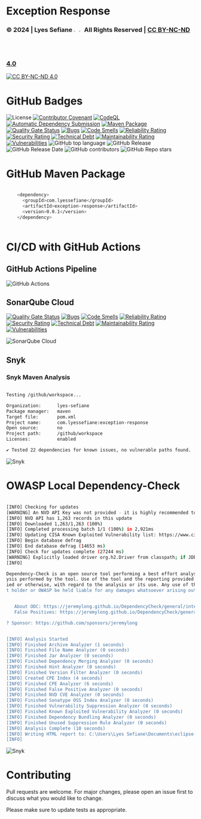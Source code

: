 # Exception Response

### © 2024 | Lyes Sefiane <img src="https://raw.githubusercontent.com/wiki/lyes-sefiane/grocery-items-management-application/images/algeria-flag-icon.png" width="2%"> <img src="https://raw.githubusercontent.com/wiki/lyes-sefiane/grocery-items-management-application/images/canada-flag-icon.png" width="2%"> All Rights Reserved | [CC BY-NC-ND 4.0](https://creativecommons.org/licenses/by-nc-nd/4.0/)

[![CC BY-NC-ND 4.0][cc-by-nc-nd-image]][cc-by-nc-nd]

[cc-by-nc-nd]: http://creativecommons.org/licenses/by-nc-nd/4.0/
[cc-by-nc-nd-image]: https://licensebuttons.net/l/by-nc-nd/4.0/88x31.png
[cc-by-nc-nd-shield]: https://img.shields.io/badge/License-CC%20BY--NC--ND%204.0-lightgrey.svg

# GitHub Badges

![License](https://img.shields.io/static/v1?label=License&message=CC-BY-NC-ND-4.0&color=green)
[![Contributor Covenant](https://img.shields.io/badge/Contributor%20Covenant-2.1-4baaaa.svg)](code_of_conduct.md)
[![CodeQL](https://github.com/lyes-sefiane/exception-response/actions/workflows/github-code-scanning/codeql/badge.svg)](https://github.com/lyes-sefiane/exception-response/actions/workflows/github-code-scanning/codeql)
[![Automatic Dependency Submission](https://github.com/lyes-sefiane/exception-response/actions/workflows/dependency-graph/auto-submission/badge.svg)](https://github.com/lyes-sefiane/exception-response/actions/workflows/dependency-graph/auto-submission)
[![Maven Package](https://github.com/lyes-sefiane/exception-response/actions/workflows/maven-publish.yml/badge.svg)](https://github.com/lyes-sefiane/exception-response/actions/workflows/maven-publish.yml)
[![Quality Gate Status](https://sonarcloud.io/api/project_badges/measure?project=lyes-sefiane_exception-response&metric=alert_status)](https://sonarcloud.io/summary/new_code?id=lyes-sefiane_exception-response)
[![Bugs](https://sonarcloud.io/api/project_badges/measure?project=lyes-sefiane_exception-response&metric=bugs)](https://sonarcloud.io/summary/new_code?id=lyes-sefiane_exception-response)
[![Code Smells](https://sonarcloud.io/api/project_badges/measure?project=lyes-sefiane_exception-response&metric=code_smells)](https://sonarcloud.io/summary/new_code?id=lyes-sefiane_exception-response)
[![Reliability Rating](https://sonarcloud.io/api/project_badges/measure?project=lyes-sefiane_exception-response&metric=reliability_rating)](https://sonarcloud.io/summary/new_code?id=lyes-sefiane_exception-response)
[![Security Rating](https://sonarcloud.io/api/project_badges/measure?project=lyes-sefiane_exception-response&metric=security_rating)](https://sonarcloud.io/summary/new_code?id=lyes-sefiane_exception-response)
[![Technical Debt](https://sonarcloud.io/api/project_badges/measure?project=lyes-sefiane_exception-response&metric=sqale_index)](https://sonarcloud.io/summary/new_code?id=lyes-sefiane_exception-response)
[![Maintainability Rating](https://sonarcloud.io/api/project_badges/measure?project=lyes-sefiane_exception-response&metric=sqale_rating)](https://sonarcloud.io/summary/new_code?id=lyes-sefiane_exception-response)
[![Vulnerabilities](https://sonarcloud.io/api/project_badges/measure?project=lyes-sefiane_exception-response&metric=vulnerabilities)](https://sonarcloud.io/summary/new_code?id=lyes-sefiane_exception-response)
![GitHub top language](https://img.shields.io/github/languages/top/lyes-sefiane/exception-response)
![GitHub Release](https://img.shields.io/github/v/release/lyes-sefiane/exception-response)
![GitHub Release Date](https://img.shields.io/github/release-date/lyes-sefiane/exception-response)
![GitHub contributors](https://img.shields.io/github/contributors/lyes-sefiane/exception-response)
![GitHub Repo stars](https://img.shields.io/github/stars/lyes-sefiane/exception-response?style=social)

# GitHub Maven Package

```bash

    <dependency>
      <groupId>com.lyessefiane</groupId>
      <artifactId>exception-response</artifactId>
      <version>0.0.1</version>
    </dependency>
    
```
# CI/CD with GitHub Actions

## GitHub Actions Pipeline

<img title="GitHub Actions" alt="GitHub Actions" src="https://raw.githubusercontent.com/wiki/lyes-sefiane/exception-response/images/lyes-sefiane-maven-publish.PNG">

## SonarQube Cloud

[![Quality Gate Status](https://sonarcloud.io/api/project_badges/measure?project=lyes-sefiane_exception-response&metric=alert_status)](https://sonarcloud.io/summary/new_code?id=lyes-sefiane_exception-response)
[![Bugs](https://sonarcloud.io/api/project_badges/measure?project=lyes-sefiane_exception-response&metric=bugs)](https://sonarcloud.io/summary/new_code?id=lyes-sefiane_exception-response)
[![Code Smells](https://sonarcloud.io/api/project_badges/measure?project=lyes-sefiane_exception-response&metric=code_smells)](https://sonarcloud.io/summary/new_code?id=lyes-sefiane_exception-response)
[![Reliability Rating](https://sonarcloud.io/api/project_badges/measure?project=lyes-sefiane_exception-response&metric=reliability_rating)](https://sonarcloud.io/summary/new_code?id=lyes-sefiane_exception-response)
[![Security Rating](https://sonarcloud.io/api/project_badges/measure?project=lyes-sefiane_exception-response&metric=security_rating)](https://sonarcloud.io/summary/new_code?id=lyes-sefiane_exception-response)
[![Technical Debt](https://sonarcloud.io/api/project_badges/measure?project=lyes-sefiane_exception-response&metric=sqale_index)](https://sonarcloud.io/summary/new_code?id=lyes-sefiane_exception-response)
[![Maintainability Rating](https://sonarcloud.io/api/project_badges/measure?project=lyes-sefiane_exception-response&metric=sqale_rating)](https://sonarcloud.io/summary/new_code?id=lyes-sefiane_exception-response)
[![Vulnerabilities](https://sonarcloud.io/api/project_badges/measure?project=lyes-sefiane_exception-response&metric=vulnerabilities)](https://sonarcloud.io/summary/new_code?id=lyes-sefiane_exception-response)

<img title="SonarQube Cloud" alt="SonarQube Cloud" src="https://raw.githubusercontent.com/wiki/lyes-sefiane/exception-response/images/lyes-sefiane-sonarcloud-analysis.PNG">

## Snyk 

### Snyk Maven Analysis

```bash

Testing /github/workspace...

Organization:      lyes-sefiane
Package manager:   maven
Target file:       pom.xml
Project name:      com.lyessefiane:exception-response
Open source:       no
Project path:      /github/workspace
Licenses:          enabled

✔ Tested 22 dependencies for known issues, no vulnerable paths found.

```

<img title="Snyk" alt="Snyk" src="https://raw.githubusercontent.com/wiki/lyes-sefiane/exception-response/images/lyes-sefiane-snyk-analysis.PNG">


# OWASP Local Dependency-Check

```bash

[INFO] Checking for updates
[WARNING] An NVD API Key was not provided - it is highly recommended to use an NVD API key as the update can take a VERY long time without an API Key
[INFO] NVD API has 1,263 records in this update
[INFO] Downloaded 1,263/1,263 (100%)
[INFO] Completed processing batch 1/1 (100%) in 2,921ms
[INFO] Updating CISA Known Exploited Vulnerability list: https://www.cisa.gov/sites/default/files/feeds/known_exploited_vulnerabilities.json
[INFO] Begin database defrag
[INFO] End database defrag (14653 ms)
[INFO] Check for updates complete (27244 ms)
[WARNING] Explicitly loaded driver org.h2.Driver from classpath; if JDBCv4 service loading is supported by the driver you should remove the dbDriver configuration
[INFO] 

Dependency-Check is an open source tool performing a best effort analysis of 3rd party dependencies; false positives and false negatives may exist in the anal
ysis performed by the tool. Use of the tool and the reporting provided constitutes acceptance for use in an AS IS condition, and there are NO warranties, impl
ied or otherwise, with regard to the analysis or its use. Any use of the tool and the reporting provided is at the user's risk. In no event shall the copyrigh
t holder or OWASP be held liable for any damages whatsoever arising out of or in connection with the use of this tool, the analysis performed, or the resulting report.


   About ODC: https://jeremylong.github.io/DependencyCheck/general/internals.html
   False Positives: https://jeremylong.github.io/DependencyCheck/general/suppression.html

? Sponsor: https://github.com/sponsors/jeremylong


[INFO] Analysis Started
[INFO] Finished Archive Analyzer (1 seconds)
[INFO] Finished File Name Analyzer (0 seconds)
[INFO] Finished Jar Analyzer (0 seconds)
[INFO] Finished Dependency Merging Analyzer (0 seconds)
[INFO] Finished Hint Analyzer (0 seconds)
[INFO] Finished Version Filter Analyzer (0 seconds)
[INFO] Created CPE Index (4 seconds)
[INFO] Finished CPE Analyzer (6 seconds)
[INFO] Finished False Positive Analyzer (0 seconds)
[INFO] Finished NVD CVE Analyzer (0 seconds)
[INFO] Finished Sonatype OSS Index Analyzer (0 seconds)
[INFO] Finished Vulnerability Suppression Analyzer (0 seconds)
[INFO] Finished Known Exploited Vulnerability Analyzer (0 seconds)
[INFO] Finished Dependency Bundling Analyzer (0 seconds)
[INFO] Finished Unused Suppression Rule Analyzer (0 seconds)
[INFO] Analysis Complete (10 seconds)
[INFO] Writing HTML report to: C:\Users\Lyes Sefiane\Documents\eclipse-workspace\exception-response\target\dependency-check-report.html
[INFO] 


```

<img title="Snyk" alt="Snyk" src="https://raw.githubusercontent.com/wiki/lyes-sefiane/exception-response/images/lyes-sefiane-dependency-check.PNG">


# Contributing

Pull requests are welcome. For major changes, please open an issue first to discuss what you would like to change.

Please make sure to update tests as appropriate.